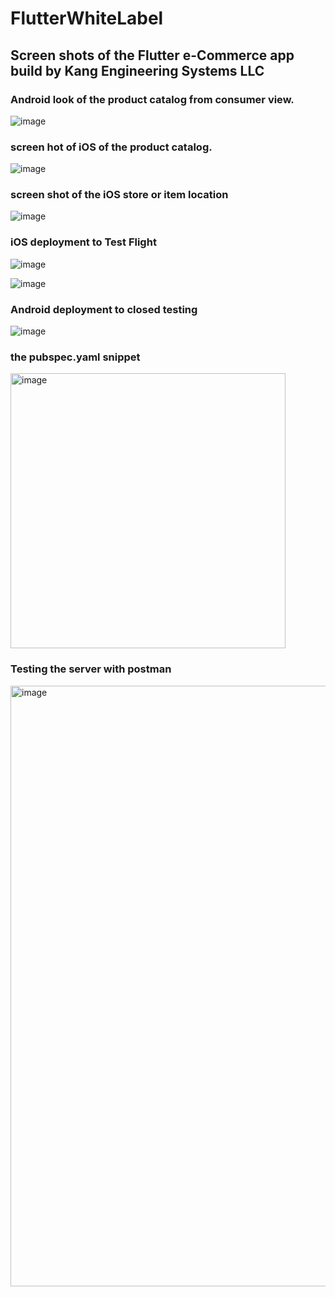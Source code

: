 # FlutterWhiteLabel
## Screen shots of the Flutter e-Commerce app build by Kang Engineering Systems LLC

### Android look of the product catalog from consumer view.
![image](https://github.com/sk92129/FlutterWhiteLabel/assets/1682772/3186444c-b885-4893-8771-762c45e748ab)

### screen hot of iOS of the product catalog.
![image](https://github.com/sk92129/FlutterWhiteLabel/assets/1682772/bb45440c-514e-417c-b18d-1874bf5a5593)

### screen shot of the iOS store or item location 
![image](https://github.com/sk92129/FlutterWhiteLabel/assets/1682772/0203c120-e6ba-49af-8fef-093ac7b6f9b9)


###  iOS deployment to Test Flight
![image](https://github.com/sk92129/FlutterWhiteLabel/assets/1682772/a5880cce-b3d5-403a-9c77-360436759047)


![image](https://github.com/sk92129/FlutterWhiteLabel/assets/1682772/cb6644db-99a2-4c3a-a505-3cba2b35c920)


### Android deployment to closed testing

![image](https://github.com/sk92129/FlutterWhiteLabel/assets/1682772/0e5ca815-10bd-49cc-b148-a57c90616e55)

### the pubspec.yaml snippet
<img width="440" alt="image" src="https://github.com/sk92129/FlutterWhiteLabel/assets/1682772/04073598-a9fa-4c15-8236-b90136214216">

### Testing the server with postman
<img width="961" alt="image" src="https://github.com/sk92129/FlutterWhiteLabel/assets/1682772/ed600c26-ad54-4cf4-81c2-8c6889698f60">
